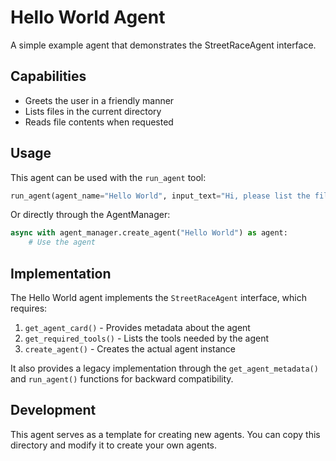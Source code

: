 # Hello World Agent

A simple example agent that demonstrates the StreetRaceAgent interface.

## Capabilities

- Greets the user in a friendly manner
- Lists files in the current directory
- Reads file contents when requested

## Usage

This agent can be used with the `run_agent` tool:

```python
run_agent(agent_name="Hello World", input_text="Hi, please list the files in my directory.")
```

Or directly through the AgentManager:

```python
async with agent_manager.create_agent("Hello World") as agent:
    # Use the agent
```

## Implementation

The Hello World agent implements the `StreetRaceAgent` interface, which requires:

1. `get_agent_card()` - Provides metadata about the agent
2. `get_required_tools()` - Lists the tools needed by the agent
3. `create_agent()` - Creates the actual agent instance

It also provides a legacy implementation through the `get_agent_metadata()` and `run_agent()` functions for backward compatibility.

## Development

This agent serves as a template for creating new agents. You can copy this directory and modify it to create your own agents.